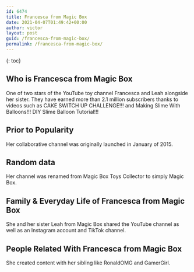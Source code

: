 ```yaml
---
id: 6474
title: Francesca from Magic Box
date: 2021-04-07T01:49:42+00:00
author: victor
layout: post
guid: /francesca-from-magic-box/
permalink: /francesca-from-magic-box/
---
```



{: toc}


## Who is Francesca from Magic Box



One of two stars of the YouTube toy channel Francesca and Leah alongside her sister. They have earned more than 2.1 million subscribers thanks to videos such as CAKE SWITCH UP CHALLENGE!!! and Making Slime With Balloons!!! DIY Slime Balloon Tutorial!!!

                
                
                
## Prior to Popularity



Her collaborative channel was originally launched in January of 2015.

                
                
                
## Random data



Her channel was renamed from Magic Box Toys Collector to simply Magic Box.

                
                
                
## Family & Everyday Life of Francesca from Magic Box



She and her sister Leah from Magic Box shared the YouTube channel as well as an Instagram account and TikTok channel.

                
                
                
## People Related With Francesca from Magic Box



She created content with her sibling like RonaldOMG and GamerGirl.

                
              
            
          
          
          